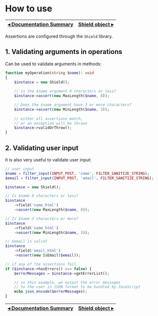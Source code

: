# How to use

[◂ Documentation Summary](index.md) | [Shield object ▸](02-shield.md)
-- | --

Assertions are configured through the `Shield` library.

## 1. Validating arguments in operations

Can be used to validate arguments in methods:

```php
function myOperation(string $name): void
{
    $instance = new Shield();
    
    // is the $name argument 8 characters or less?
    $instance->assert(new MaxLength($name, 8)); 

    // Does the $name argument have 3 or more characters?
    $instance->assert(new MinLength($name, 3)); 
    
    // either all assertions match,
    // or an exception will be thrown
    $instance->validOrThrow();
}
```

## 2. Validating user input

It is also very useful to validate user input:

```php
// user input
$name = filter_input(INPUT_POST, 'name', FILTER_SANITIZE_STRING);
$email = filter_input(INPUT_POST, 'email', FILTER_SANITIZE_STRING);

$instance = new Shield();

// Is $name 8 characters or less?
$instance
    ->field('name_html')
    ->assert(new MaxLength($name, 8)); 

// Is $name 3 characters or more?
$instance
    ->field('name_html')
    ->assert(new MinLength($name, 3)); 

// $email is valid?
$instance
    ->field('email_html')
    ->assert(new IsEmail($email)); 

// if any of the assertions fail
if ($instance->hasErrors() === false) {
    $errorMessages = $instance->getErrorList();

    // in this example, we output the error messages
    // to the user in JSON format to be handled by JavaScript
    echo json_encode($errorMessages);
}
```

[◂ Documentation Summary](index.md) | [Shield object ▸](02-shield.md)
-- | --
